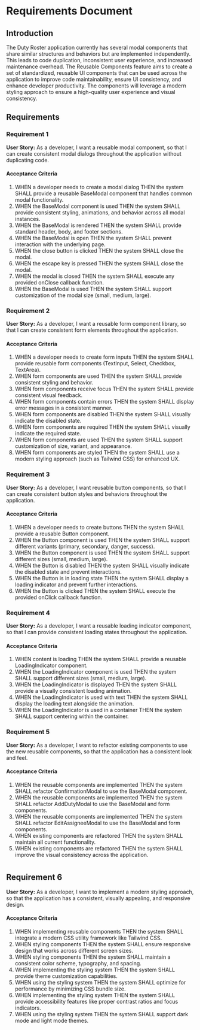 # Requirements Document

## Introduction

The Duty Roster application currently has several modal components that share similar structures and behaviors but are implemented independently. This leads to code duplication, inconsistent user experience, and increased maintenance overhead. The Reusable Components feature aims to create a set of standardized, reusable UI components that can be used across the application to improve code maintainability, ensure UI consistency, and enhance developer productivity. The components will leverage a modern styling approach to ensure a high-quality user experience and visual consistency.

## Requirements

### Requirement 1

**User Story:** As a developer, I want a reusable modal component, so that I can create consistent modal dialogs throughout the application without duplicating code.

#### Acceptance Criteria

1. WHEN a developer needs to create a modal dialog THEN the system SHALL provide a reusable BaseModal component that handles common modal functionality.
2. WHEN the BaseModal component is used THEN the system SHALL provide consistent styling, animations, and behavior across all modal instances.
3. WHEN the BaseModal is rendered THEN the system SHALL provide standard header, body, and footer sections.
4. WHEN the BaseModal is open THEN the system SHALL prevent interaction with the underlying page.
5. WHEN the close button is clicked THEN the system SHALL close the modal.
6. WHEN the escape key is pressed THEN the system SHALL close the modal.
7. WHEN the modal is closed THEN the system SHALL execute any provided onClose callback function.
8. WHEN the BaseModal is used THEN the system SHALL support customization of the modal size (small, medium, large).

### Requirement 2

**User Story:** As a developer, I want a reusable form component library, so that I can create consistent form elements throughout the application.

#### Acceptance Criteria

1. WHEN a developer needs to create form inputs THEN the system SHALL provide reusable form components (TextInput, Select, Checkbox, TextArea).
2. WHEN form components are used THEN the system SHALL provide consistent styling and behavior.
3. WHEN form components receive focus THEN the system SHALL provide consistent visual feedback.
4. WHEN form components contain errors THEN the system SHALL display error messages in a consistent manner.
5. WHEN form components are disabled THEN the system SHALL visually indicate the disabled state.
6. WHEN form components are required THEN the system SHALL visually indicate the required state.
7. WHEN form components are used THEN the system SHALL support customization of size, variant, and appearance.
8. WHEN form components are styled THEN the system SHALL use a modern styling approach (such as Tailwind CSS) for enhanced UX.

### Requirement 3

**User Story:** As a developer, I want reusable button components, so that I can create consistent button styles and behaviors throughout the application.

#### Acceptance Criteria

1. WHEN a developer needs to create buttons THEN the system SHALL provide a reusable Button component.
2. WHEN the Button component is used THEN the system SHALL support different variants (primary, secondary, danger, success).
3. WHEN the Button component is used THEN the system SHALL support different sizes (small, medium, large).
4. WHEN the Button is disabled THEN the system SHALL visually indicate the disabled state and prevent interactions.
5. WHEN the Button is in loading state THEN the system SHALL display a loading indicator and prevent further interactions.
6. WHEN the Button is clicked THEN the system SHALL execute the provided onClick callback function.

### Requirement 4

**User Story:** As a developer, I want a reusable loading indicator component, so that I can provide consistent loading states throughout the application.

#### Acceptance Criteria

1. WHEN content is loading THEN the system SHALL provide a reusable LoadingIndicator component.
2. WHEN the LoadingIndicator component is used THEN the system SHALL support different sizes (small, medium, large).
3. WHEN the LoadingIndicator is displayed THEN the system SHALL provide a visually consistent loading animation.
4. WHEN the LoadingIndicator is used with text THEN the system SHALL display the loading text alongside the animation.
5. WHEN the LoadingIndicator is used in a container THEN the system SHALL support centering within the container.

### Requirement 5

**User Story:** As a developer, I want to refactor existing components to use the new reusable components, so that the application has a consistent look and feel.

#### Acceptance Criteria

1. WHEN the reusable components are implemented THEN the system SHALL refactor ConfirmationModal to use the BaseModal component.
2. WHEN the reusable components are implemented THEN the system SHALL refactor AddDutyModal to use the BaseModal and form components.
3. WHEN the reusable components are implemented THEN the system SHALL refactor EditAssigneeModal to use the BaseModal and form components.
4. WHEN existing components are refactored THEN the system SHALL maintain all current functionality.
5. WHEN existing components are refactored THEN the system SHALL improve the visual consistency across the application.
#
## Requirement 6

**User Story:** As a developer, I want to implement a modern styling approach, so that the application has a consistent, visually appealing, and responsive design.

#### Acceptance Criteria

1. WHEN implementing reusable components THEN the system SHALL integrate a modern CSS utility framework like Tailwind CSS.
2. WHEN styling components THEN the system SHALL ensure responsive design that works across different screen sizes.
3. WHEN styling components THEN the system SHALL maintain a consistent color scheme, typography, and spacing.
4. WHEN implementing the styling system THEN the system SHALL provide theme customization capabilities.
5. WHEN using the styling system THEN the system SHALL optimize for performance by minimizing CSS bundle size.
6. WHEN implementing the styling system THEN the system SHALL provide accessibility features like proper contrast ratios and focus indicators.
7. WHEN using the styling system THEN the system SHALL support dark mode and light mode themes.